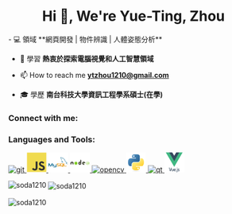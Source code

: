 <h1 align="center">Hi 👋, We're Yue-Ting, Zhou</h1>
- 💻 領域 **網頁開發 | 物件辨識 | 人體姿態分析**

- 🌱 學習 **熱衷於探索電腦視覺和人工智慧領域**

- 📫 How to reach me **ytzhou1210@gmail.com**

- 🎓 學歷 **南台科技大學資訊工程學系碩士(在學)**

<h3 align="left">Connect with me:</h3>
<p align="left">
</p>

<h3 align="left">Languages and Tools:</h3>
<p align="left"> <a href="https://git-scm.com/" target="_blank" rel="noreferrer"> <img src="https://www.vectorlogo.zone/logos/git-scm/git-scm-icon.svg" alt="git" width="40" height="40"/> </a> <a href="https://developer.mozilla.org/en-US/docs/Web/JavaScript" target="_blank" rel="noreferrer"> <img src="https://raw.githubusercontent.com/devicons/devicon/master/icons/javascript/javascript-original.svg" alt="javascript" width="40" height="40"/> </a> <a href="https://www.mysql.com/" target="_blank" rel="noreferrer"> <img src="https://raw.githubusercontent.com/devicons/devicon/master/icons/mysql/mysql-original-wordmark.svg" alt="mysql" width="40" height="40"/> </a> <a href="https://nodejs.org" target="_blank" rel="noreferrer"> <img src="https://raw.githubusercontent.com/devicons/devicon/master/icons/nodejs/nodejs-original-wordmark.svg" alt="nodejs" width="40" height="40"/> </a> <a href="https://opencv.org/" target="_blank" rel="noreferrer"> <img src="https://www.vectorlogo.zone/logos/opencv/opencv-icon.svg" alt="opencv" width="40" height="40"/> </a> <a href="https://www.python.org" target="_blank" rel="noreferrer"> <img src="https://raw.githubusercontent.com/devicons/devicon/master/icons/python/python-original.svg" alt="python" width="40" height="40"/> </a> <a href="https://www.qt.io/" target="_blank" rel="noreferrer"> <img src="https://upload.wikimedia.org/wikipedia/commons/0/0b/Qt_logo_2016.svg" alt="qt" width="40" height="40"/> </a> <a href="https://vuejs.org/" target="_blank" rel="noreferrer"> <img src="https://raw.githubusercontent.com/devicons/devicon/master/icons/vuejs/vuejs-original-wordmark.svg" alt="vuejs" width="40" height="40"/> </a> </p>

<p><img align="left" src="https://github-readme-stats.vercel.app/api/top-langs?username=soda1210&show_icons=true&locale=en&layout=compact" alt="soda1210" /></p>

<p>&nbsp;<img align="center" src="https://github-readme-stats.vercel.app/api?username=soda1210&show_icons=true&locale=en" alt="soda1210" /></p>

<p><img align="center" src="https://github-readme-streak-stats.herokuapp.com/?user=soda1210&theme=default" alt="soda1210" /></p>

